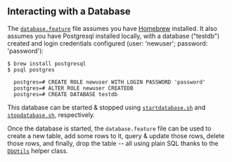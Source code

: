 ## Interacting with a Database

The [`database.feature`](https://github.com/staffier/Karate-Demo-Project/blob/main/src/test/java/database/database.feature) file assumes you have [Homebrew](https://brew.sh/) installed.  It also assumes you have Postgresql installed locally, with a database ("testdb") created and login credentials configured (user: 'newuser'; password: 'password'): 

```
$ brew install postgresql
$ psql postgres

  postgres=# CREATE ROLE newuser WITH LOGIN PASSWORD 'password'
  postgres=# ALTER ROLE newuser CREATEDB
  postgres=# CREATE DATABASE testdb
```

This database can be started & stopped using [`startdatabase.sh`](https://github.com/staffier/Karate-Demo-Project/blob/main/src/test/java/database/startdatabase.sh) and [`stopdatabase.sh`](https://github.com/staffier/Karate-Demo-Project/blob/main/src/test/java/database/stopdatabase.sh), respectively. 

Once the database is started, the `database.feature` file can be used to create a new table, add some rows to it, query & update those rows, delete those rows, and finally, drop the table -- all using plain SQL thanks to the [`DbUtils`](https://github.com/staffier/Karate-Demo-Project/blob/main/src/test/java/database/helpers/DbUtils.java) helper class. 
